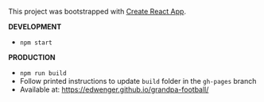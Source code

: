 This project was bootstrapped with [Create React App](https://github.com/facebookincubator/create-react-app).

**DEVELOPMENT**
- `npm start`

**PRODUCTION**
- `npm run build`
- Follow printed instructions to update `build` folder in the `gh-pages` branch
- Available at:  https://edwenger.github.io/grandpa-football/
